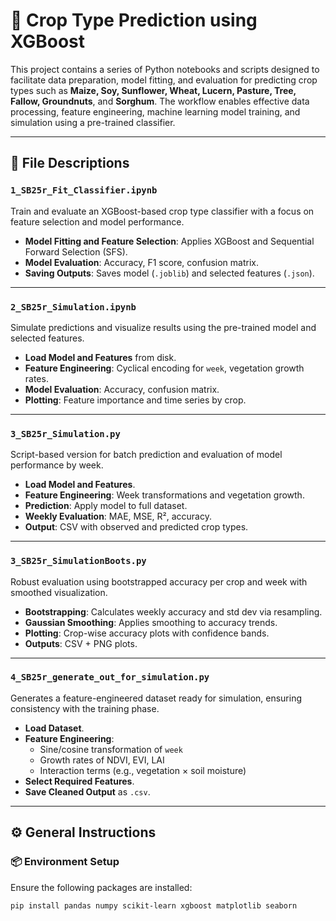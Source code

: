# 🌱 Crop Type Prediction using XGBoost

This project contains a series of Python notebooks and scripts designed to facilitate data preparation, model fitting, and evaluation for predicting crop types such as **Maize, Soy, Sunflower, Wheat, Lucern, Pasture, Tree, Fallow, Groundnuts**, and **Sorghum**. The workflow enables effective data processing, feature engineering, machine learning model training, and simulation using a pre-trained classifier.

---

## 📁 File Descriptions

### `1_SB25r_Fit_Classifier.ipynb`

Train and evaluate an XGBoost-based crop type classifier with a focus on feature selection and model performance.

- **Model Fitting and Feature Selection**: Applies XGBoost and Sequential Forward Selection (SFS).
- **Model Evaluation**: Accuracy, F1 score, confusion matrix.
- **Saving Outputs**: Saves model (`.joblib`) and selected features (`.json`).

---

### `2_SB25r_Simulation.ipynb`

Simulate predictions and visualize results using the pre-trained model and selected features.

- **Load Model and Features** from disk.
- **Feature Engineering**: Cyclical encoding for `week`, vegetation growth rates.
- **Model Evaluation**: Accuracy, confusion matrix.
- **Plotting**: Feature importance and time series by crop.

---

### `3_SB25r_Simulation.py`

Script-based version for batch prediction and evaluation of model performance by week.

- **Load Model and Features**.
- **Feature Engineering**: Week transformations and vegetation growth.
- **Prediction**: Apply model to full dataset.
- **Weekly Evaluation**: MAE, MSE, R², accuracy.
- **Output**: CSV with observed and predicted crop types.

---

### `3_SB25r_SimulationBoots.py`

Robust evaluation using bootstrapped accuracy per crop and week with smoothed visualization.

- **Bootstrapping**: Calculates weekly accuracy and std dev via resampling.
- **Gaussian Smoothing**: Applies smoothing to accuracy trends.
- **Plotting**: Crop-wise accuracy plots with confidence bands.
- **Outputs**: CSV + PNG plots.

---

### `4_SB25r_generate_out_for_simulation.py`

Generates a feature-engineered dataset ready for simulation, ensuring consistency with the training phase.

- **Load Dataset**.
- **Feature Engineering**:
  - Sine/cosine transformation of `week`
  - Growth rates of NDVI, EVI, LAI
  - Interaction terms (e.g., vegetation × soil moisture)
- **Select Required Features**.
- **Save Cleaned Output** as `.csv`.

---

## ⚙️ General Instructions

### 📦 Environment Setup

Ensure the following packages are installed:

```bash
pip install pandas numpy scikit-learn xgboost matplotlib seaborn
